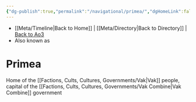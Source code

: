 ```yaml
---
{"dg-publish":true,"permalink":"/navigational/primea/","dgHomeLink":false}
---
```


- [[Meta/Timeline\|Back to Home]] | [[Meta/Directory\|Back to Directory]] | [Back to Ao3](https://archiveofourown.org/works/19334440/chapters/45992584)
- Also known as

# Primea 

Home of the [[Factions, Cults, Cultures, Governments/Vak\|Vak]] people, capital of the [[Factions, Cults, Cultures, Governments/Vak Combine\|Vak Combine]] government


